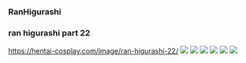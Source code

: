 ### RanHigurashi
### ran higurashi part 22
https://hentai-cosplay.com/image/ran-higurashi-22/
![](https://static.hentai-cosplay.com/upload/20160202/10/9848/3.jpg)
![](https://static.hentai-cosplay.com/upload/20160202/10/9848/5.jpg)
![](https://static.hentai-cosplay.com/upload/20160202/10/9848/7.jpg)
![](https://static.hentai-cosplay.com/upload/20160202/10/9848/8.jpg)
![](https://static.hentai-cosplay.com/upload/20160202/10/9848/9.jpg)
~~![](https://static.hentai-cosplay.com/upload/20160202/10/9851/6.jpg)~~
